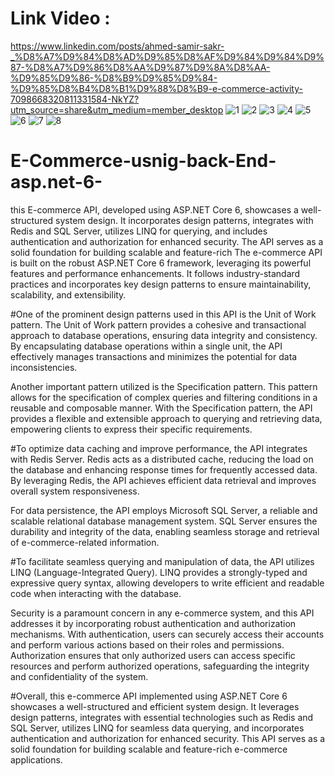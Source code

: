 # Link Video :
https://www.linkedin.com/posts/ahmed-samir-sakr-_%D8%A7%D9%84%D8%AD%D9%85%D8%AF%D9%84%D9%84%D9%87-%D8%A7%D9%86%D8%AA%D9%87%D9%8A%D8%AA-%D9%85%D9%86-%D8%B9%D9%85%D9%84-%D9%85%D8%B4%D8%B1%D9%88%D8%B9-e-commerce-activity-7098668320811331584-NkYZ?utm_source=share&utm_medium=member_desktop
![1](https://github.com/ahmedsamir010/E-Commerce-usnig-back-End-asp.net-6-/assets/89707420/a87c0562-e05f-4384-903d-5d2f75e53cb9)
![2](https://github.com/ahmedsamir010/E-Commerce-usnig-back-End-asp.net-6-/assets/89707420/05275e57-e8a3-4d6f-bd74-3174496587f2)
![3](https://github.com/ahmedsamir010/E-Commerce-usnig-back-End-asp.net-6-/assets/89707420/b6289f24-f4b6-4a66-83ac-26d1d06793a7)
![4](https://github.com/ahmedsamir010/E-Commerce-usnig-back-End-asp.net-6-/assets/89707420/7cb2c1af-cfd3-4f44-9698-cda6c8176dac)
![5](https://github.com/ahmedsamir010/E-Commerce-usnig-back-End-asp.net-6-/assets/89707420/583555a5-6d0b-406c-ba74-e3f6fa6f1ddc)
![6](https://github.com/ahmedsamir010/E-Commerce-usnig-back-End-asp.net-6-/assets/89707420/9503c68d-9a82-41d4-85a6-10ba0f222a0d)
![7](https://github.com/ahmedsamir010/E-Commerce-usnig-back-End-asp.net-6-/assets/89707420/d84bc312-6a39-4296-a05f-b1171f60aea9)
![8](https://github.com/ahmedsamir010/E-Commerce-usnig-back-End-asp.net-6-/assets/89707420/cccfc462-54a7-4cc8-99ee-a3200b527787)
# E-Commerce-usnig-back-End-asp.net-6-
 this E-commerce API, developed using ASP.NET Core 6, showcases a well-structured system design. It incorporates design patterns, integrates with Redis and SQL Server, utilizes LINQ for querying, and includes authentication and authorization for enhanced security. The API serves as a solid foundation for building scalable and feature-rich 
The e-commerce API is built on the robust ASP.NET Core 6 framework, leveraging its powerful features and performance enhancements. It follows industry-standard practices and incorporates key design patterns to ensure maintainability, scalability, and extensibility.

#One of the prominent design patterns used in this API is the Unit of Work pattern. The Unit of Work pattern provides a cohesive and transactional approach to database operations, ensuring data integrity and consistency. By encapsulating database operations within a single unit, the API effectively manages transactions and minimizes the potential for data inconsistencies.

Another important pattern utilized is the Specification pattern. This pattern allows for the specification of complex queries and filtering conditions in a reusable and composable manner. With the Specification pattern, the API provides a flexible and extensible approach to querying and retrieving data, empowering clients to express their specific requirements.

#To optimize data caching and improve performance, the API integrates with Redis Server. Redis acts as a distributed cache, reducing the load on the database and enhancing response times for frequently accessed data. By leveraging Redis, the API achieves efficient data retrieval and improves overall system responsiveness.

For data persistence, the API employs Microsoft SQL Server, a reliable and scalable relational database management system. SQL Server ensures the durability and integrity of the data, enabling seamless storage and retrieval of e-commerce-related information.

#To facilitate seamless querying and manipulation of data, the API utilizes LINQ (Language-Integrated Query). LINQ provides a strongly-typed and expressive query syntax, allowing developers to write efficient and readable code when interacting with the database.

Security is a paramount concern in any e-commerce system, and this API addresses it by incorporating robust authentication and authorization mechanisms. With authentication, users can securely access their accounts and perform various actions based on their roles and permissions. Authorization ensures that only authorized users can access specific resources and perform authorized operations, safeguarding the integrity and confidentiality of the system.

#Overall, this e-commerce API implemented using ASP.NET Core 6 showcases a well-structured and efficient system design. It leverages design patterns, integrates with essential technologies such as Redis and SQL Server, utilizes LINQ for seamless data querying, and incorporates authentication and authorization for enhanced security. This API serves as a solid foundation for building scalable and feature-rich e-commerce applications.

